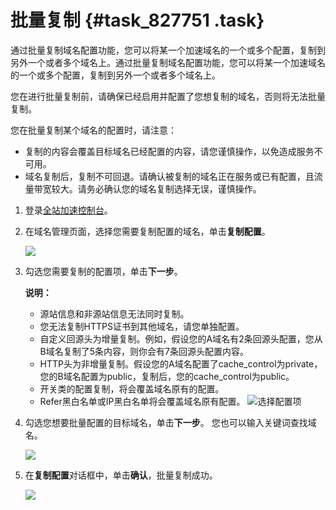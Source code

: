 # 批量复制 {#task_827751 .task}

通过批量复制域名配置功能，您可以将某一个加速域名的一个或多个配置，复制到另外一个或者多个域名上。通过批量复制域名配置功能，您可以将某一个加速域名的一个或多个配置，复制到另外一个或者多个域名上。

您在进行批量复制前，请确保已经启用并配置了您想复制的域名，否则将无法批量复制。

您在批量复制某个域名的配置时，请注意：

-   复制的内容会覆盖目标域名已经配置的内容，请您谨慎操作，以免造成服务不可用。
-   域名复制后，复制不可回退。请确认被复制的域名正在服务或已有配置，且流量带宽较大。请务必确认您的域名复制选择无误，谨慎操作。

1.  登录[全站加速控制台](https://dcdn.console.aliyun.com/overview)。
2.  在域名管理页面，选择您需要复制配置的域名，单击**复制配置**。 

    ![](http://static-aliyun-doc.oss-cn-hangzhou.aliyuncs.com/assets/img/669410/156574461250048_zh-CN.png)

3.  勾选您需要复制的配置项，单击**下一步**。 

    **说明：** 

    -   源站信息和非源站信息无法同时复制。
    -   您无法复制HTTPS证书到其他域名，请您单独配置。
    -   自定义回源头为增量复制。例如，假设您的A域名有2条回源头配置，您从B域名复制了5条内容，则你会有7条回源头配置内容。
    -   HTTP头为非增量复制。假设您的A域名配置了cache\_control为private，您的B域名配置为public，复制后，您的cache\_control为public。
    -   开关类的配置复制，将会覆盖域名原有的配置。
    -   Refer黑白名单或IP黑白名单将会覆盖域名原有配置。
    ![选择配置项](http://static-aliyun-doc.oss-cn-hangzhou.aliyuncs.com/assets/img/669410/156574461250049_zh-CN.png)

4.  勾选您想要批量配置的目标域名，单击**下一步**。 您也可以输入关键词查找域名。

    ![](http://static-aliyun-doc.oss-cn-hangzhou.aliyuncs.com/assets/img/17043/15657446138717_zh-CN.png)

5.  在**复制配置**对话框中，单击**确认**，批量复制成功。 

    ![](http://static-aliyun-doc.oss-cn-hangzhou.aliyuncs.com/assets/img/17043/15657446138719_zh-CN.png)


